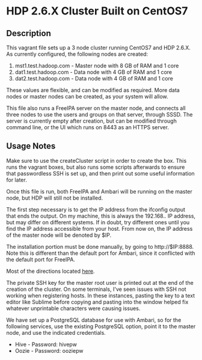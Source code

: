 # HDP 2.6.X Cluster Built on CentOS7
## Description
This vagrant file sets up a 3 node cluster running CentOS7 and HDP 2.6.X. As currently configured, the following nodes are created:
1. mst1.test.hadoop.com - Master node with 8 GB of RAM and 1 core
2. dat1.test.hadoop.com - Data node with 4 GB of RAM and 1 core
3. dat2.test.hadoop.com - Data node with 4 GB of RAM and 1 core

These values are flexible, and can be modified as required. More data nodes or master nodes can be created, as your system will allow.

This file also runs a FreeIPA server on the master node, and connects all three nodes to use the users and groups on that server, through SSSD. The server is currently empty after creation, but can be modified through command line, or the UI which runs on 8443 as an HTTPS server.

## Usage Notes
Make sure to use the createCluster script in order to create the box. This runs the vagrant boxes, but also runs some scripts afterwards to ensure that passwordless SSH is set up, and then print out some useful information for later.

Once this file is run, both FreeIPA and Ambari will be running on the master node, but HDP will still not be installed. 

The first step necessary is to get the IP address from the ifconfig output that ends the output. On my machine, this is always the 192.168.*.* IP address, but may differ on different systems. If in doubt, try different ones until you find the IP address accessible from your host. From now on, the IP address of the master node will be denoted by $IP.

The installation portion must be done manually, by going to http://$IP:8888. Note this is different than the default port for Ambari, since it conflicted with the default port for FreeIPA.

Most of the directions located [here](https://docs.hortonworks.com/HDPDocuments/Ambari-2.6.2.2/bk_ambari-installation/content/log_in_to_apache_ambari.html).

The private SSH key for the master root user is printed out at the end of the creation of the cluster. On some terminals, I've seen issues with SSH not working when registering hosts. In these instances, pasting the key to a text editor like Sublime before copying and pasting into the window helped fix whatever unprintable characters were causing issues.

We have set up a PostgreSQL database for use with Ambari, so for the following services, use the existing PostgreSQL option, point it to the master node, and use the indicated credentials.
* Hive - Password: hivepw
* Oozie - Password: ooziepw

